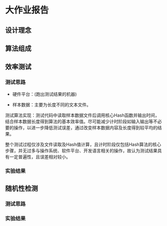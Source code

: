 # 大作业报告

## 设计理念

## 算法组成

## 效率测试

### 测试思路
* 硬件平台：(跑出测试结果的机器)

* 样本数据：主要为长度不同的文本文件。

测试算法实现：测试代码中读取样本数据文件后调用核心Hash函数并输出时间，结合样本数据长度得到算法的基本效率值。尽可能减少计时阶段如输入输出等不必要的操作，以进一步降低测试误差，通过改变样本数据内容及长度得到较平均的结果。

整个测试过程仅涉及文件读取及Hash值计算，且计时阶段仅包括Hash算法的核心步骤，并无过多与操作系统、软件平台、开发语言相关的操作，故认为测试结果具有一定普遍性，且误差相对较小。

### 实验结果

## 随机性检测

### 测试思路

### 实验结果
